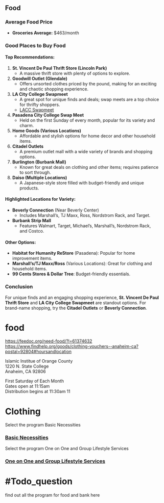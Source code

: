 ## Food

### Average Food Price
- **Groceries Average:** $463/month

### Good Places to Buy Food
#### Top Recommendations:
1. **St. Vincent De Paul Thrift Store (Lincoln Park)**
    - A massive thrift store with plenty of options to explore.
2. **Goodwill Outlet (Glendale)**
    - Offers unsorted clothes priced by the pound, making for an exciting and chaotic shopping experience.
3. **LA City College Swapmeet**
    - A great spot for unique finds and deals; swap meets are a top choice for thrifty shoppers.
    - [LACC Swapmeet](https://laccswap.com/)
4. **Pasadena City College Swap Meet**
    - Held on the first Sunday of every month, popular for its variety and charm.
5. **Home Goods (Various Locations)**
    - Affordable and stylish options for home decor and other household items.
6. **Citadel Outlets**
    - A premium outlet mall with a wide variety of brands and shopping options.
7. **Burlington (Burbank Mall)**
    - Known for great deals on clothing and other items; requires patience to sort through.
8. **Daiso (Multiple Locations)**
    - A Japanese-style store filled with budget-friendly and unique products.

#### Highlighted Locations for Variety:
- **Beverly Connection** (Near Beverly Center)
    - Includes Marshall’s, TJ Maxx, Ross, Nordstrom Rack, and Target.
- **Burbank Strip Mall**
    - Features Walmart, Target, Michael’s, Marshall’s, Nordstrom Rack, and Costco.

#### Other Options:
- **Habitat for Humanity ReStore** (Pasadena): Popular for home improvement items.
- **Marshall’s/TJ Maxx/Ross** (Various Locations): Great for clothing and household items.
- **99 Cents Stores & Dollar Tree**: Budget-friendly essentials.

### Conclusion
For unique finds and an engaging shopping experience, **St. Vincent De Paul Thrift Store** and **LA City College Swapmeet** are standout options. For brand-name shopping, try the **Citadel Outlets** or **Beverly Connection**. 


# food 
https://feedoc.org/need-food/?l=61374632 
https://www.findhelp.org/goods/clothing-vouchers--anaheim-ca?postal=92804#hoursandlocation

Islamic Institue of Orange County  
1220 N. State College  
Anaheim, CA 92806

First Saturday of Each Month  
Gates open at 11:15am  
Distribution begins at 11:30am
11 

# Clothing 
  
Select the program Basic Necessities

### [Basic Necessities](https://www.findhelp.org/the-tiyya-foundation-inc--santa-ana-ca--basic-necessities/4797612576210944?postal=92804) 

  
Select the program One on One and Group Lifestyle Services

### [One on One and Group Lifestyle Services](https://www.findhelp.org/dr.-riba%2527s-health-club--santa-ana-ca--one-on-one-and-group-lifestyle-services/5492809969827840?postal=92804)




# #Todo_question 
find out all the program for food and bank here
